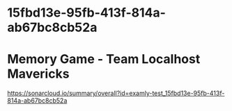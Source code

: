 # 15fbd13e-95fb-413f-814a-ab67bc8cb52a
# Memory Game - Team Localhost Mavericks
https://sonarcloud.io/summary/overall?id=examly-test_15fbd13e-95fb-413f-814a-ab67bc8cb52a
